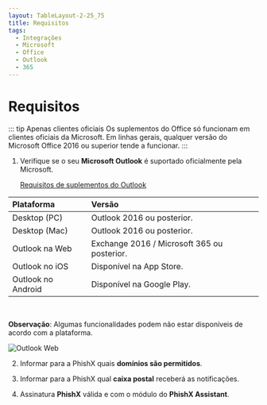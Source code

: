 ```yaml
---
layout: TableLayout-2-25_75
title: Requisitos
tags:
  - Integrações
  - Microsoft
  - Office
  - Outlook
  - 365
---
```

# Requisitos

::: tip Apenas clientes oficiais
Os suplementos do Office só funcionam em clientes oficiais da Microsoft. Em linhas gerais, qualquer versão do Microsoft Office 2016 ou superior tende a funcionar.
:::

1. Verifique se o seu **Microsoft Outlook** é suportado oficialmente pela Microsoft.

   [Requisitos de suplementos do Outlook](https://docs.microsoft.com/pt-br/office/dev/add-ins/outlook/add-in-requirements)

| Plataforma | Versão |
| :--- | :--- |
| Desktop (PC) | Outlook 2016 ou posterior. |
| Desktop (Mac) | Outlook 2016 ou posterior. |
| Outlook na Web | Exchange 2016 / Microsoft 365 ou posterior. |
| Outlook no iOS | Disponível na App Store. |
| Outlook no Android | Disponível na Google Play. |
<br>

   **Observação**: Algumas funcionalidades podem não estar disponíveis de acordo com a plataforma.

   ![Outlook Web](https://cdn.phishx.io/phishx-docs/images/assistant_microsoft_12.png)

2. Informar para a PhishX quais **domínios são permitidos**.

3. Informar para a PhishX qual **caixa postal** receberá as notificações.

4. Assinatura **PhishX** válida e com o módulo do **PhishX Assistant**.
